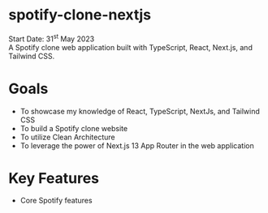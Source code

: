 # spotify-clone-nextjs

Start Date: 31<sup>st</sup> May 2023<br>
A Spotify clone web application built with TypeScript, React, Next.js, and Tailwind CSS.

# Goals
- To showcase my knowledge of React, TypeScript, NextJs, and Tailwind CSS
- To build a Spotify clone website
- To utilize Clean Architecture
- To leverage the power of Next.js 13 App Router in the web application

# Key Features
- Core Spotify features
